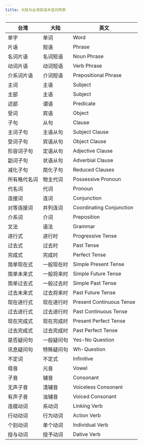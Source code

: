 ```yaml
---
title: 大陆与台湾英语术语对照表
---
```


| 台湾 | 大陆 | 英文 |
| --- | --- | --- |
| 单字 | 单词 | Word |
| 片语 | 短语 | Phrase |
| 名词片语 | 名词短语 | Noun Phrase |
| 动词片语 | 动词短语 | Verb Phrase |
| 介系词片语 | 介词短语 | Prepositional Phrase |
| 主词 | 主语 | Subject |
| 主部 | 主语 | Subject |
| 述部 | 谓语 | Predicate |
| 受词 | 宾语 | Object |
| 子句 | 从句 | Clause |
| 主词子句 | 主语从句 | Subject Clause |
| 受词子句 | 宾语从句 | Object Clause |
| 形容词子句 | 定语从句 | Adjective Clause |
| 副词子句 | 状语从句 | Adverbial Clause |
| 减化子句 | 简化子句 | Reduced Clauses |
| 所有格代名词 | 物主代词 | Possessive Pronoun |
| 代名词 | 代词 | Pronoun |
| 连接词 | 连词 | Conjunction |
| 对等连接词 | 并列连词 | Coordinating Conjunction |
| 介系词 | 介词 | Preposition |
| 文法 | 语法 | Grammar |
| 进行式 | 进行时 | Progressive Tense |
| 过去式 | 过去时 | Past Tense |
| 完成式 | 完成时 | Perfect Tense |
| 简单现在式 | 一般现在时 | Simple Present Tense |
| 简单未来式 | 一般将来时 | Simple Future Tense |
| 简单过去式 | 一般过去时 | Simple Past Tense |
| 过去未来式 | 过去将来时 | Past Future Tense |
| 现在进行式 | 现在进行时 | Present Continuous Tense |
| 过去进行式 | 过去进行时 | Past Continuous Tense |
| 现在完成式 | 现在完成时 | Present Perfect Tense |
| 过去完成式 | 过去完成时 | Past Perfect Tense |
| 是否疑问句 | 一般疑问句 | Yes-No Question |
| 讯息疑问句 | 特殊疑问句 | Wh-Question |
| 不定词 | 不定式 | Infinitive |
| 母音 | 元音 | Vowel |
| 子音 | 辅音 | Consonant |
| 无声子音 | 清辅音 | Voiceless Consonant |
| 有声子音 | 浊辅音 | Voiced Consonant |
| 连缀动词 | 系动词 | Linking Verb |
| 行动动词 | 行为动词 | Action Verb |
| 个别动词 | 单个动词 | Individual Verb |
| 授与动词 | 授予动词 | Dative Verb |